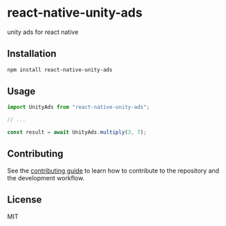 # react-native-unity-ads

unity ads for react native

## Installation

```sh
npm install react-native-unity-ads
```

## Usage

```js
import UnityAds from "react-native-unity-ads";

// ...

const result = await UnityAds.multiply(3, 7);
```

## Contributing

See the [contributing guide](CONTRIBUTING.md) to learn how to contribute to the repository and the development workflow.

## License

MIT
